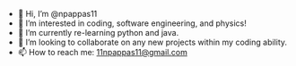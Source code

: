 - 👋 Hi, I’m @npappas11
- 👀 I’m interested in coding, software engineering, and physics! 
- 🌱 I’m currently re-learning python and java. 
- 💞️ I’m looking to collaborate on any new projects within my coding ability. 
- 📫 How to reach me: 11npappas11@gmail.com 

<!---
npappas11/npappas11 is a ✨ special ✨ repository because its `README.md` (this file) appears on your GitHub profile.
You can click the Preview link to take a look at your changes.
--->
